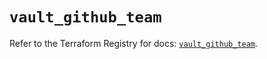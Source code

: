 # `vault_github_team`

Refer to the Terraform Registry for docs: [`vault_github_team`](https://registry.terraform.io/providers/hashicorp/vault/4.7.0/docs/resources/github_team).
